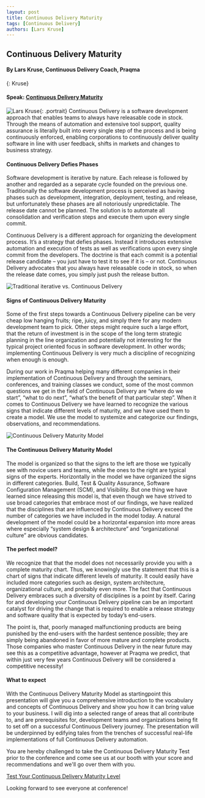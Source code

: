 ```yaml
---
layout: post
title: Continuous Delivery Maturity
tags: [Continuous Delivery]
authors: [Lars Kruse]
---
```


## Continuous Delivery Maturity

#### By Lars Kruse, Continuous Delivery Coach, Praqma
{: Kruse}

#### Speak: [Continuous Delivery Maturity]({{site.root}}/program#cdmaturity)

![Lars Kruse]({{site.root}}/images{{site.root}}/speakers/lars_kruse.jpg){: .portrait} Continuous Delivery is a software development approach that enables teams to always have releasable code in stock. Through the means of automation and extensive tool support, quality assurance is literally built into every single step of the process and is being continuously enforced, enabling corporations to continuously deliver quality software in line with user feedback, shifts in markets and changes to business strategy.

#### Continuous Delivery Defies Phases
Software development is iterative by nature. Each release is followed by another and regarded as a separate cycle founded on the previous one. Traditionally the software development process is perceived as having phases such as development, integration, deployment, testing, and release, but unfortunately these phases are all notoriously unpredictable. The release date cannot be planned. The solution is to automate all consolidation and verification steps and execute them upon every
single commit.

Continuous Delivery is a different approach for organizing the development process. It’s a strategy that defies phases. Instead it introduces extensive automation and execution of tests as well as verifications upon every single commit from the developers. The   doctrine is that each commit is a potential release candidate – you just have to test it to see if it is – or not. Continuous Delivery advocates that you always have releasable code in stock, so when the release date comes, you simply just push the release button.

![Traditional iterative vs. Continuous Delivery]({{site.root}}/images{{site.root}}/speakers/bil2.jpg)

#### Signs of Continuous Delivery Maturity
Some of the first steps towards a Continuous Delivery pipeline can be very cheap low hanging fruits; ripe, juicy, and simply there for any modern development team to pick. Other steps might require such a large effort, that the return of investment is in the scope of the long term strategic planning in the line organization and potentially not interesting for the typical project oriented focus in software development. In other words; implementing Continuous Delivery is very much a discipline of recognizing when enough is enough.

During our work in Praqma helping many different companies in their implementation of Continuous Delivery and through the seminars, conferences, and training classes we conduct, some of the most common questions we get in the field of Continuous Delivery are “where do we start”, “what to do next”, “what’s the benefit of that particular step”. When it comes to Continuous Delivery we have learned to recognize the various signs that indicate different levels of maturity, and we have used them to create a model. We use the model to systemize and categorize our findings, observations, and recommendations.

![Continuous Delivery Maturity Model]({{site.root}}/images{{site.root}}/speakers/model.jpg)

#### The Continuous Delivery Maturity Model
The model is organized so that the signs to the left are those we typically see with novice users and teams, while the ones to the right are typical signs of the experts. Horizontally in the model we have organized the signs in different categories. Build, Test & Quality Assurance, Software Configuration Management (SCM), and Visibility. But one thing we have learned since releasing this model is, that even though we have strived to use broad categories that embrace most of our findings, we have realized that the disciplines that are influenced by Continuous Delivery exceed the number of categories we have included in the model today. A natural development of the model could be a horizontal expansion into more areas where especially “system design & architecture” and “organizational culture” are obvious candidates.

#### The perfect model?
We recognize that that the model does not necessarily provide you with a complete maturity chart. Thus, we knowingly use the statement that this is a chart of signs that indicate different levels of maturity. It could easily have included more categories such as design, system architecture, organizational culture, and probably even more. The fact that Continuous Delivery embraces such a diversity of disciplines is a point by itself. Caring for and developing your Continuous Delivery pipeline can be an important catalyst for driving the change that is required to enable a release strategy and software quality that is expected by today’s end-users.

The point is, that, poorly managed malfunctioning products are being punished by the end-users with the hardest sentence possible; they are simply being abandoned in favor of more mature and complete products. Those companies who master Continuous Delivery in the near future may see this as a competitive advantage, however at Praqma we predict, that within just very few years Continuous Delivery will be considered a competitive necessity!

#### What to expect
With the Continuous Delivery Maturity Model as startingpoint this presentation will give you a comprehensive introduction to the vocabulary and concepts of Continuous Delivery and show you how it can bring value to your business. I will dig into a selected range of areas that all contribute to, and are prerequisites for, development teams and organizations being fit to set off on a successful Continuous Delivery journey. The presentation will be underpinned by edifying tales from the trenches of successful real-life implementations of full Continuous Delivery automation.


You are hereby challenged to take the Continuous Delivery Maturity Test prior to the conference and come see us at our booth with your score and recommendations and we'll go over them with you.


[Test Your Continuous Delivery Maturity Level](http://cdmi.praqma.net/)

Looking forward to see everyone at conference!
